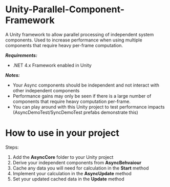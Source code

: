 




# Unity-Parallel-Component-Framework

A Unity framework to allow parallel processing of independent system components.
Used to increase performance when using multiple components that require heavy per-frame computation.

***Requirements:***

- .NET 4.x Framework enabled in Unity

***Notes:***

- Your Async components should be independent and not interact with other independent components
- Performance gains may only be seen if there is a large number of components that require heavy computation per-frame.
- You can play around with this Unity project to test performance impacts (AsyncDemoTest/SyncDemoTest prefabs demonstrate this)



# How to use in your project

Steps:

1. Add the **AsyncCore** folder to your Unity project
2. Derive your independent components from **AsyncBehvaiour**
3. Cache any data you will need for calculation in the **Start** method
4. Implement your calculation in the **AsyncUpdate** method
5. Set your updated cached data in the **Update** method
